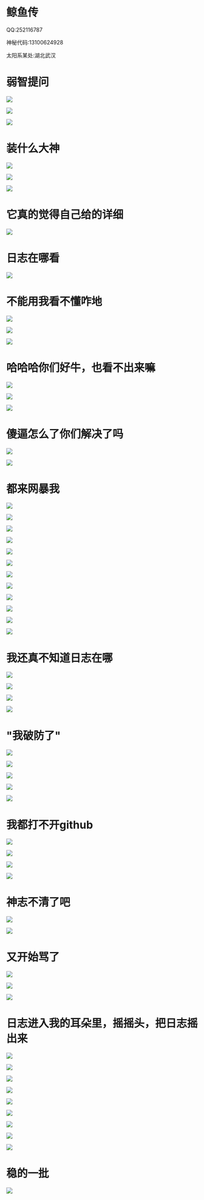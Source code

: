 # 鲸鱼传

QQ:252116787

神秘代码:13100624928

太阳系某处:湖北武汉


# 弱智提问

![](/others/鲸鱼传/1.png)

![](/others/鲸鱼传/1-1.png)

![](/others/鲸鱼传/2.png)

# 装什么大神

![](/others/鲸鱼传/3.png)

![](/others/鲸鱼传/4.png)

![](/others/鲸鱼传/5.png)

# 它真的觉得自己给的详细

![](/others/鲸鱼传/6.png)

# 日志在哪看

![](/others/鲸鱼传/7.png)

# 不能用我看不懂咋地

![](/others/鲸鱼传/8.png)

![](/others/鲸鱼传/9.png)

![](/others/鲸鱼传/10.png)

# 哈哈哈你们好牛，也看不出来嘛

![](/others/鲸鱼传/11.png)

![](/others/鲸鱼传/12.png)

![](/others/鲸鱼传/13.png)

# 傻逼怎么了你们解决了吗

![](/others/鲸鱼传/14.png)

![](/others/鲸鱼传/15.png)

# 都来网暴我

![](/others/鲸鱼传/16.png)

![](/others/鲸鱼传/17.png)

![](/others/鲸鱼传/18.png)

![](/others/鲸鱼传/19.png)

![](/others/鲸鱼传/19-1.jpg)

![](/others/鲸鱼传/20.png)

![](/others/鲸鱼传/21.png)

![](/others/鲸鱼传/22.png)

![](/others/鲸鱼传/23.png)

![](/others/鲸鱼传/24.png)

![](/others/鲸鱼传/25.png)

![](/others/鲸鱼传/26.png)

# 我还真不知道日志在哪

![](/others/鲸鱼传/27.png)

![](/others/鲸鱼传/28.png)

![](/others/鲸鱼传/29.png)

![](/others/鲸鱼传/30.png)

# "我破防了"

![](/others/鲸鱼传/31.png)

![](/others/鲸鱼传/32.png)

![](/others/鲸鱼传/33.png)

![](/others/鲸鱼传/34.png)

![](/others/鲸鱼传/35.png)

# 我都打不开github

![](/others/鲸鱼传/36.png)

![](/others/鲸鱼传/37.png)

![](/others/鲸鱼传/38.png)

![](/others/鲸鱼传/39.png)

# 神志不清了吧

![](/others/鲸鱼传/40.png)

![](/others/鲸鱼传/41.png)

# 又开始骂了

![](/others/鲸鱼传/42.png)

![](/others/鲸鱼传/43.png)

![](/others/鲸鱼传/44.png)

# 日志进入我的耳朵里，摇摇头，把日志摇出来

![](/others/鲸鱼传/45.png)

![](/others/鲸鱼传/46.png)

![](/others/鲸鱼传/47.png)

![](/others/鲸鱼传/48.png)

![](/others/鲸鱼传/49.png)

![](/others/鲸鱼传/50.png)

![](/others/鲸鱼传/51.png)

![](/others/鲸鱼传/52.png)

![](/others/鲸鱼传/53.png)

# 稳的一批

![](/others/鲸鱼传/53.png)


